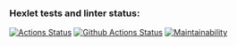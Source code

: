 ### Hexlet tests and linter status:
[![Actions Status](https://github.com/Midnight95/python-project-52/actions/workflows/hexlet-check.yml/badge.svg)](https://github.com/Midnight95/python-project-52/actions)
[![Github Actions Status](https://github.com/Midnight95/python-project-52/workflows/tests.yml/badge.svg)](https://github.com/Midnight95/python-project-52/actions)
[![Maintainability](https://api.codeclimate.com/v1/badges/04f3d6c8a1f9ef95c258/maintainability)](https://codeclimate.com/github/Midnight95/python-project-52/maintainability)
